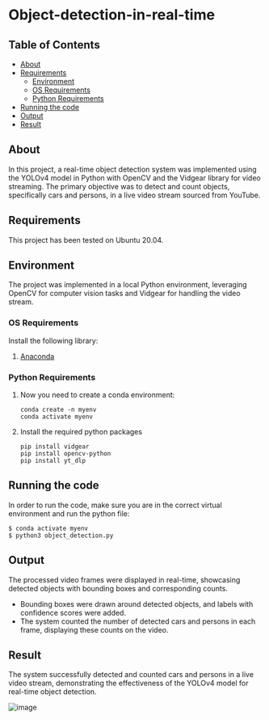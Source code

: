 # Object-detection-in-real-time

## Table of Contents
+ [About](#about)
+ [Requirements](#installing)
    + [Environment](#env)
    + [OS Requirements](#osinstalling)
    + [Python Requirements](#pyinstalling)
+ [Running the code](#run)
+ [Output](#out)
+ [Result](#result)

## About <a name = "about"></a>

In this project, a real-time object detection system was implemented using the YOLOv4 model in Python with OpenCV and the Vidgear library for video streaming. The primary objective was to detect and count objects, specifically cars and persons, in a live video stream sourced from YouTube.

## Requirements <a name = "installing"></a>

This project has been tested on Ubuntu 20.04.

## Environment <a name = "env"></a>

The project was implemented in a local Python environment, leveraging OpenCV for computer vision tasks and Vidgear for handling the video stream.

### OS Requirements <a name = "osinstalling"></a>
Install the following library:
1. [Anaconda](https://docs.anaconda.com/anaconda/install/index.html)

### Python Requirements <a name = "pyinstalling"></a>

1. Now you need to create a conda environment:
    ```ShellSession
    conda create -n myenv
    conda activate myenv
    ```
    
2. Install the required python packages
    ```ShellSession
    pip install vidgear
    pip install opencv-python
    pip install yt_dlp
    ```
    
## Running the code <a name = "run"></a>

In order to run the code, make sure you are in the correct virtual environment and run the python file:
```ShellSession
$ conda activate myenv
$ python3 object_detection.py
```

## Output <a name = "out"></a>
The processed video frames were displayed in real-time, showcasing detected objects with bounding boxes and corresponding counts.
- Bounding boxes were drawn around detected objects, and labels with confidence scores were added.
- The system counted the number of detected cars and persons in each frame, displaying these counts on the video.

## Result <a name = "result"></a>
The system successfully detected and counted cars and persons in a live video stream, demonstrating the effectiveness of the YOLOv4 model for real-time object detection.

![image](https://github.com/user-attachments/assets/99d4fca9-c220-4d44-912b-5f0237cb0c93)
